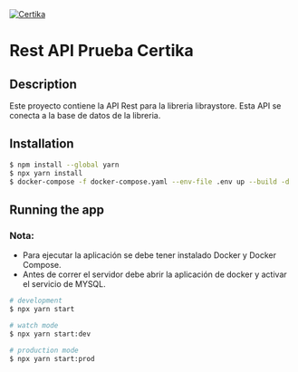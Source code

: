 <div style="display: flex; justify-content: space-between; align-items: center" >
    <a href="https://nestjs.com/" target="blank">
        <img src="https://certika.co/wp-content/uploads/2022/02/blindamos-tu-certificado-diploma-o-insignia-digital-con-la-tecnologia-blockchain-1.png" alt="Certika">
    </a>

</div>

# Rest API Prueba Certika
## Description

Este proyecto contiene la API Rest para la libreria libraystore. Esta API se conecta a la base de datos de la libreria.
## Installation

```bash
$ npm install --global yarn
$ npx yarn install
$ docker-compose -f docker-compose.yaml --env-file .env up --build -d
```


## Running the app
### Nota:
* Para ejecutar la aplicación se debe tener instalado Docker y Docker Compose.
* Antes de correr el servidor debe abrir la aplicación de docker y activar el servicio de MYSQL.
```bash
# development
$ npx yarn start

# watch mode
$ npx yarn start:dev

# production mode
$ npx yarn start:prod
```

